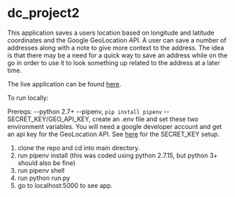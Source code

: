 # dc_project2

This application saves a users location based on longitude and latitude coordinates and the Google GeoLocation API.
A user can save a number of addresses along with a note to give more context to the address. The idea is that there may be a need for a quick way to save an address while on the go in order to use it to look something up related to the address at a later time. 

The live application can be found [here](https://capturewhere.herokuapp.com).

To run locally:

Prereqs:
--python 2.7+
--pipenv, `pip install pipenv`
--SECRET_KEY/GEO_API_KEY, create an .env file and set these two environment variables. You will need a google developer account 
  and get an api key for the GeoLocation API. See [here](http://flask.pocoo.org/docs/1.0/config/#SECRET_KEY) for the SECRET_KEY setup.


1. clone the repo and cd into main directory.
2. run pipenv install  (this was coded using python 2.7.15, but python 3+ should also be fine)
3. run pipenv shell
4. run python run.py
5. go to localhost:5000 to see app.
